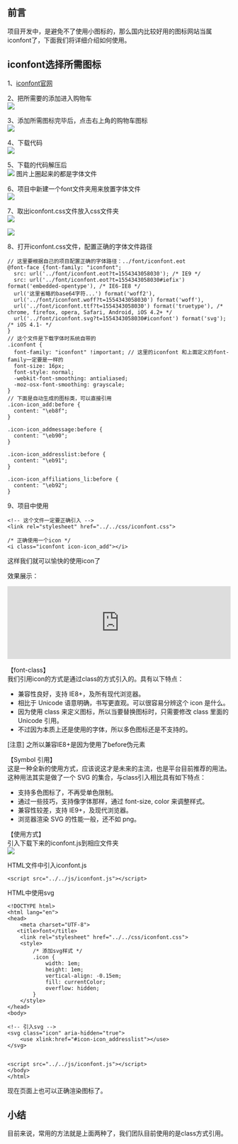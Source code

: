 ## 前言
项目开发中，是避免不了使用小图标的，那么国内比较好用的图标网站当属iconfont了，下面我们将详细介绍如何使用。

## iconfont选择所需图标

1、[iconfont官网](https://www.iconfont.cn/home/index)

2、把所需要的添加进入购物车  
![](./image/30.png)

3、添加所需图标完毕后，点击右上角的购物车图标  
![](./image/31.png)

4、下载代码  
![](./image/32.png)

5、下载的代码解压后  
![](./image/33.png)
图片上圈起来的都是字体文件

6、项目中新建一个font文件夹用来放置字体文件  
![](./image/34.png)

7、取出iconfont.css文件放入css文件夹  
![](./image/35.png)

![](./image/36.png)

8、打开iconfont.css文件，配置正确的字体文件路径
```
// 这里要根据自己的项目配置正确的字体路径：../font/iconfont.eot
@font-face {font-family: "iconfont";
  src: url('../font/iconfont.eot?t=1554343058030'); /* IE9 */
  src: url('../font/iconfont.eot?t=1554343058030#iefix') format('embedded-opentype'), /* IE6-IE8 */
  url('这里省略的base64字符...') format('woff2'),
  url('../font/iconfont.woff?t=1554343058030') format('woff'),
  url('../font/iconfont.ttf?t=1554343058030') format('truetype'), /* chrome, firefox, opera, Safari, Android, iOS 4.2+ */
  url('../font/iconfont.svg?t=1554343058030#iconfont') format('svg'); /* iOS 4.1- */
}
// 这个文件是下载字体时系统自带的
.iconfont {
  font-family: "iconfont" !important; // 这里的iconfont 和上面定义的font-family一定要是一样的
  font-size: 16px;
  font-style: normal;
  -webkit-font-smoothing: antialiased;
  -moz-osx-font-smoothing: grayscale;
}
// 下面是自动生成的图标类，可以直接引用
.icon-icon_add:before {
  content: "\eb8f";
}

.icon-icon_addmessage:before {
  content: "\eb90";
}

.icon-icon_addresslist:before {
  content: "\eb91";
}

.icon-icon_affiliations_li:before {
  content: "\eb92";
}
```

9、项目中使用
```
<!-- 这个文件一定要正确引入 -->
<link rel="stylesheet" href="../../css/iconfont.css"> 

/* 正确使用一个icon */
<i class="iconfont icon-icon_add"></i>
```

这样我们就可以愉快的使用icon了

效果展示：
<iframe style="width: 100%; height: 164px;" src="https://shiyou00.github.io/lion/dist/html/css-font/iconfont.html?case=f1" frameborder="0"></iframe>

【font-class】  
我们引用icon的方式是通过class的方式引入的。具有以下特点：
- 兼容性良好，支持 IE8+，及所有现代浏览器。
- 相比于 Unicode 语意明确，书写更直观。可以很容易分辨这个 icon 是什么。
- 因为使用 class 来定义图标，所以当要替换图标时，只需要修改 class 里面的 Unicode 引用。
- 不过因为本质上还是使用的字体，所以多色图标还是不支持的。

[注意] 之所以兼容IE8+是因为使用了before伪元素

【Symbol 引用】  
这是一种全新的使用方式，应该说这才是未来的主流，也是平台目前推荐的用法。  
这种用法其实是做了一个 SVG 的集合，与class引入相比具有如下特点：  
- 支持多色图标了，不再受单色限制。
- 通过一些技巧，支持像字体那样，通过 font-size, color 来调整样式。
- 兼容性较差，支持 IE9+，及现代浏览器。
- 浏览器渲染 SVG 的性能一般，还不如 png。

【使用方式】  
引入下载下来的iconfont.js到相应文件夹  
![](./image/37.png)

HTML文件中引入iconfont.js
```
<script src="../../js/iconfont.js"></script>
```

HTML中使用svg
```
<!DOCTYPE html>
<html lang="en">
<head>
    <meta charset="UTF-8">
   <title>font</title>
    <link rel="stylesheet" href="../../css/iconfont.css">
    <style>
        /* 添加svg样式 */ 
        .icon {
            width: 1em;
            height: 1em;
            vertical-align: -0.15em;
            fill: currentColor;
            overflow: hidden;
        }
    </style>
</head>
<body>

<!-- 引入svg -->
<svg class="icon" aria-hidden="true">
    <use xlink:href="#icon-icon_addresslist"></use>
</svg>


<script src="../../js/iconfont.js"></script>
</body>
</html>
```

现在页面上也可以正确渲染图标了。

## 小结
目前来说，常用的方法就是上面两种了，我们团队目前使用的是class方式引用。
